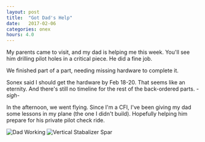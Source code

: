 ```yaml
---
layout: post
title:  "Got Dad's Help"
date:   2017-02-06 
categories: onex
hours: 4.0
---
```


My parents came to visit, and my dad is helping me this week.  You'll see him drilling pilot holes in a critical piece.  He did a fine job.
 
We finished part of a part, needing missing hardware to complete it.

Sonex said I should get the hardware by Feb 18-20.  That seems like an eternity.  And there's still no timeline for the rest of the back-ordered parts.  *-sigh-*

In the afternoon, we went flying.  Since I'm a CFI, I've been giving my dad some lessons in my plane (the one I didn't build).  Hopefully helping him prepare for his private pilot check ride.

![Dad Working](/onex/img/2017-02-06/1.jpg)
![Vertical Stabalizer Spar](/onex/img/2017-02-06/2.jpg)
